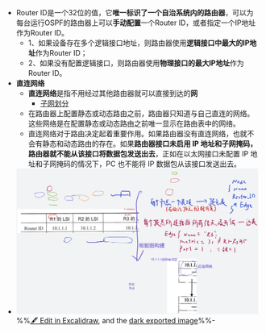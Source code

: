 - Router ID是一个32位的值，它**唯一标识了一个自治系统内的路由器**，可以为每台运行OSPF的路由器上可以**手动配置**一个Router ID，或者指定一个IP地址作为Router ID。
	- 1、如果设备存在多个逻辑接口地址，则路由器使用**逻辑接口中最大的IP地址**作为Router ID；
	- 2、如果没有配置逻辑接口，则路由器使用**物理接口的最大IP地址**作为Router ID。
- **直连网络**
	- **直连网络**是指不用经过其他路由器就可以直接到达的**网**
		- [子网划分](../计算机网络/子网划分.md)
	- 在路由器上配置静态或动态路由之前，路由器只知道与自己直连的网络。这些网络是在配置静态或动态路由之前唯一显示在路由表中的网络。
	- 直连网络对于路由决定起着重要作用。如果路由器没有直连网络，也就不会有静态和动态路由的存在。如果**路由器接口未启用 IP 地址和子网掩码，路由器就不能从该接口将数据包发送出去**，正如在以太网接口未配置 IP 地址和子网掩码的情况下，PC 也不能将 IP 数据包从该接口发送出去。
- ![](attachments/%E9%82%BB%E6%8E%A5%E5%A4%9A%E9%87%8D%E8%A1%A8%E5%AD%98%E5%82%A8%E5%9B%BE%E7%9A%84%E5%AE%9E%E4%BE%8B--%E4%BF%9D%E5%AD%98OSPF%E5%8D%8F%E8%AE%AE%E7%9A%84%E8%B7%AF%E7%94%B1%E8%A1%A8%202022-10-25%2017.21.48.excalidraw.svg)
%%[🖋 Edit in Excalidraw](attachments/%E9%82%BB%E6%8E%A5%E5%A4%9A%E9%87%8D%E8%A1%A8%E5%AD%98%E5%82%A8%E5%9B%BE%E7%9A%84%E5%AE%9E%E4%BE%8B--%E4%BF%9D%E5%AD%98OSPF%E5%8D%8F%E8%AE%AE%E7%9A%84%E8%B7%AF%E7%94%B1%E8%A1%A8%202022-10-25%2017.21.48.excalidraw.md), and the [dark exported image](attachments/%E9%82%BB%E6%8E%A5%E5%A4%9A%E9%87%8D%E8%A1%A8%E5%AD%98%E5%82%A8%E5%9B%BE%E7%9A%84%E5%AE%9E%E4%BE%8B--%E4%BF%9D%E5%AD%98OSPF%E5%8D%8F%E8%AE%AE%E7%9A%84%E8%B7%AF%E7%94%B1%E8%A1%A8%202022-10-25%2017.21.48.excalidraw.dark.svg)%%-